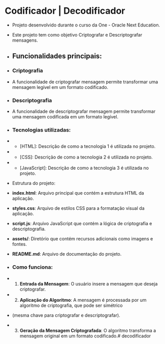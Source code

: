   # Codificador | Decodificador
 * Projeto desenvolvido durante o curso da One - Oracle Next Education.
 * Este projeto tem como objetivo Criptografar e Descriptografar mensagens.

 * ## Funcionalidades principais:

 * ### Criptografia
 * A funcionalidade de criptografar mensagem permite transformar uma mensagem legível em um formato codificado.

 * ### Descriptografia
 * A funcionalidade de descriptografar mensagem permite transformar uma mensagem codificada em um formato legível.

 * ### Tecnologias utilizadas:
 * - [HTML]: Descrição de como a tecnologia 1 é utilizada no projeto.
 * - [CSS]: Descrição de como a tecnologia 2 é utilizada no projeto.
 * - [JavaScript]: Descrição de como a tecnologia 3 é utilizada no projeto.

 * Estrutura do projeto:
 * **index.html**: Arquivo principal que contém a estrutura HTML da aplicação.
 * **styles.css**: Arquivo de estilos CSS para a formatação visual da aplicação.
 * **script.js**: Arquivo JavaScript que contém a lógica de criptografia e descriptografia.
 * **assets/**: Diretório que contém recursos adicionais como imagens e fontes.
 * **README.md**: Arquivo de documentação do projeto.

 * ### Como funciona:
 * 1. **Entrada da Mensagem**: O usuário insere a mensagem que deseja criptografar.
 * 2. **Aplicação do Algoritmo**: A mensagem é processada por um algoritmo de criptografia, que pode ser simétrico 
 * (mesma chave para criptografar e descriptografar).
 * 3. **Geração da Mensagem Criptografada**: O algoritmo transforma a mensagem original em um formato codificado.# decodificador
